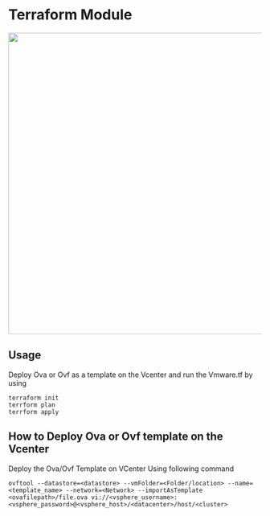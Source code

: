 Terraform Module
==================

<img src="https://cdn.rawgit.com/hashicorp/terraform-website/master/content/source/assets/images/logo-text.svg" width="600px">


Usage
---------------------
Deploy Ova or Ovf as a template on the Vcenter and run the Vmware.tf by using 
```
terraform init
terrform plan
terrform apply
```
How to Deploy Ova or Ovf template on the Vcenter
-----------------------------------------------------
Deploy the Ova/Ovf Template on VCenter Using following command 
```
ovftool --datastore=<datastore> --vmFolder=<Folder/location> --name=<template_name> --network=<Network> --importAsTemplate <ovafilepath>/file.ova vi://<vsphere_username>:<vsphere_password>@<vsphere_host>/<datacenter>/host/<cluster>
```
